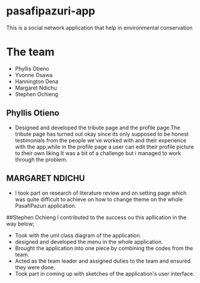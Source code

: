 # pasafipazuri-app
This is a social network application that help in environmental conservation
# The team
* Phyllis Otieno
* Yvonne Osawa
* Hannington Dena
* Margaret Ndichu
* Stephen Ochieng

## Phyllis Otieno
* Designed and developed the tribute page and the profile page.The tribute page has turned out okay since its only supposed to be honest testimonials from the people we've worked with and their experience with the app,while in the profile page a user can edit their profile picture to their own liking.It was a bit of a challenge but i managed to work through the problem.

## MARGARET NDICHU
* I took part on research of literature review and on setting page  which was quite difficult to achieve on how to change theme on the whole PasafiPazuri application.

##Stephen Ochieng
l contributed to the success ou this apllication in the way below;
* Took with the uml class diagram of the application.
* designed and developed the menu in the whole application.
* Brought the application into one piece by combining the codes from the team.
* Acted as the team leader and assigned duties to the team and ensured they were done.
* Took part in coming up with sketches of the application's user interface.
